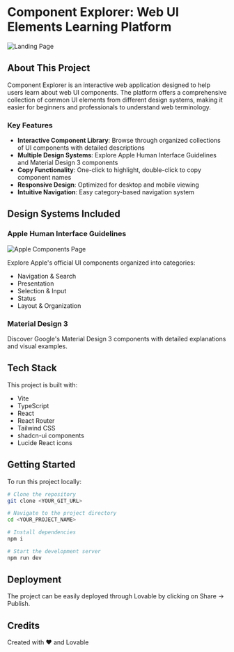
# Component Explorer: Web UI Elements Learning Platform

![Landing Page](public/lovable-uploads/db9a7c3d-96c5-4c31-940e-463acb1acb40.png)

## About This Project

Component Explorer is an interactive web application designed to help users learn about web UI components. The platform offers a comprehensive collection of common UI elements from different design systems, making it easier for beginners and professionals to understand web terminology.

### Key Features

- **Interactive Component Library**: Browse through organized collections of UI components with detailed descriptions
- **Multiple Design Systems**: Explore Apple Human Interface Guidelines and Material Design 3 components
- **Copy Functionality**: One-click to highlight, double-click to copy component names
- **Responsive Design**: Optimized for desktop and mobile viewing
- **Intuitive Navigation**: Easy category-based navigation system

## Design Systems Included

### Apple Human Interface Guidelines
![Apple Components Page](https://placehold.co/1600x900/f3f4f6/818cf8?text=Apple+Components+Page)

Explore Apple's official UI components organized into categories:
- Navigation & Search
- Presentation
- Selection & Input
- Status
- Layout & Organization

### Material Design 3
Discover Google's Material Design 3 components with detailed explanations and visual examples.

## Tech Stack

This project is built with:

- Vite
- TypeScript
- React
- React Router
- Tailwind CSS
- shadcn-ui components
- Lucide React icons

## Getting Started

To run this project locally:

```sh
# Clone the repository
git clone <YOUR_GIT_URL>

# Navigate to the project directory
cd <YOUR_PROJECT_NAME>

# Install dependencies
npm i

# Start the development server
npm run dev
```

## Deployment

The project can be easily deployed through Lovable by clicking on Share -> Publish.

## Credits

Created with ❤️ and Lovable
